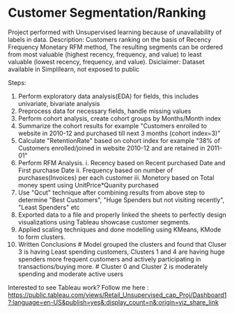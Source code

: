 # Customer Segmentation/Ranking 


Project performed with Unsupervised learning because of unavailability of labels in data.
Description: Customers ranking on the basis of Recency Frequency Monetary RFM method, The resulting segments can be ordered from most valuable (highest recency, frequency, and value) to least valuable (lowest recency, frequency, and value). 
Dsiclaimer: Dataset available in Simplilearn, not exposed to public

Steps:
  1. Perform exploratory data analysis(EDA) for fields, this includes univariate, bivariate analysis
  2. Preprocess data for necessary fields, handle missing values
  3. Perform cohort analysis, create cohort groups by Months/Month index
  4. Summarize the cohort results for example "Customers enrolled to website in 2010-12 and purchased till next 3 months (cohort index=3)"
  5. Calculate "RetentionRate" based on cohort index for example "38% of Customers enrolled/joined in website 2010-12 and are retained in 2011-01"
  6. Perform RFM Analysis.
        i.   Recency based on Recent purchased Date and First purchase Date
       ii.  Frequency based on number of purchases(Invoices) per each customer
       iii. Monetory based on Total money spent using UnitPrice*Quanity purchased
  7. Use "Qcut" technique after combining results from above step to determine "Best Customers", "Huge Spenders but not visiting recently", "Least Spenders" etc
  8. Exported data to a file and properly linked the sheets to perfectly design visualizations using Tableau showcase customer segments.
  9. Applied scaling techniques and done modelling using KMeans, KMode to form clusters.
  10. Written Conclusions 
    # Model grouped the clusters and found that Cluser 3 is having Least spending customers, Clusters 1 and 4 are having huge spenders more frequent customers and         actively participating in transactions/buying more.
    # Cluster 0 and Cluster 2 is moderately spending and moderate active users
        

Interested to see Tableau work? Follow me here :
https://public.tableau.com/views/Retail_Unsupervised_cap_Proj/Dashboard1?:language=en-US&publish=yes&:display_count=n&:origin=viz_share_link
